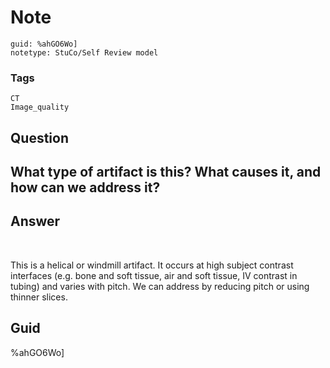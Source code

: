 # Note
```
guid: %ahGO6Wo]
notetype: StuCo/Self Review model
```

### Tags
```
CT
Image_quality
```

## Question
<h2>What type of artifact is this? What causes it, and how can we address it?</h2>

## Answer
<section>
<p><img alt="" src="55CB1C1D-363F-4796-BE84-C755658FFA3B.png"/>
<img alt="" src="39339BF9-FD56-4D2B-AE1A-28DF0913AA7E.png"/></p>
<p>This is a helical or windmill artifact. It occurs at high subject contrast interfaces (e.g. bone and soft tissue, air and soft tissue, IV contrast in tubing) and varies with pitch. We can address by reducing pitch or using thinner slices.</p>


</section>

## Guid
%ahGO6Wo]
